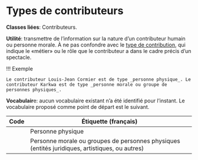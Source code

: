 # Types de contributeurs

**Classes liées**: Contributeurs.

**Utilité**: transmettre de l’information sur la nature d’un contributeur humain ou personne morale. À ne pas confondre avec le [type de contribution](../types_de_contributions/), qui indique le «métier» ou le rôle que le contributeur a dans le cadre précis d’un spectacle.

!!! Exemple

    Le contributeur Louis-Jean Cormier est de type _personne physique_. Le contributeur Karkwa est de type _personne morale ou groupe de personnes physiques_.

**Vocabulair**e: aucun vocabulaire existant n’a été identifié pour l’instant.  Le vocabulaire proposé  comme point de départ est le suivant.

| Code | Étiquette (français) |
| ------------ |------------ |
| | Personne physique |
| | Personne morale ou groupes de personnes physiques (entités juridiques, artistiques, ou autres) |

